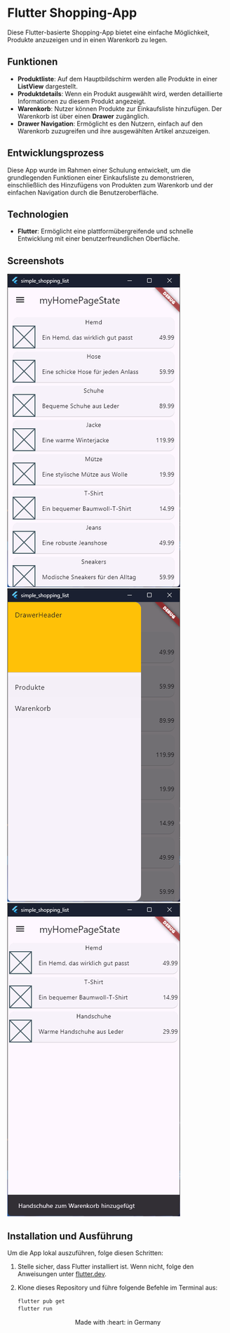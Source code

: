 # Flutter Shopping-App

Diese Flutter-basierte Shopping-App bietet eine einfache Möglichkeit, Produkte anzuzeigen und in einen Warenkorb zu legen.

## Funktionen

- **Produktliste**: Auf dem Hauptbildschirm werden alle Produkte in einer **ListView** dargestellt.
- **Produktdetails**: Wenn ein Produkt ausgewählt wird, werden detaillierte Informationen zu diesem Produkt angezeigt.
- **Warenkorb**: Nutzer können Produkte zur Einkaufsliste hinzufügen. Der Warenkorb ist über einen **Drawer** zugänglich.
- **Drawer Navigation**: Ermöglicht es den Nutzern, einfach auf den Warenkorb zuzugreifen und ihre ausgewählten Artikel anzuzeigen.

## Entwicklungsprozess

Diese App wurde im Rahmen einer Schulung entwickelt, um die grundlegenden Funktionen einer Einkaufsliste zu demonstrieren, einschließlich des Hinzufügens von Produkten zum Warenkorb und der einfachen Navigation durch die Benutzeroberfläche.

## Technologien

- **Flutter**: Ermöglicht eine plattformübergreifende und schnelle Entwicklung mit einer benutzerfreundlichen Oberfläche.

## Screenshots

![homescreen](https://github.com/arthur892/simple_shopping_list/blob/main/screenshots/homescreen.png)
![homescreen](https://github.com/arthur892/simple_shopping_list/blob/main/screenshots/drawer.png)
![homescreen](https://github.com/arthur892/simple_shopping_list/blob/main/screenshots/shopping_cart.png)

## Installation und Ausführung

Um die App lokal auszuführen, folge diesen Schritten:

1. Stelle sicher, dass Flutter installiert ist. Wenn nicht, folge den Anweisungen unter [flutter.dev](https://flutter.dev/).
2. Klone dieses Repository und führe folgende Befehle im Terminal aus:

   ```bash
   flutter pub get
   flutter run

<p align="center">
Made with :heart: in Germany
</p>

